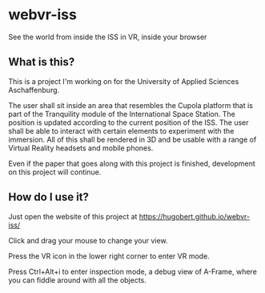 # webvr-iss
See the world from inside the ISS in VR, inside your browser

## What is this?
This is a project I'm working on for the University of Applied Sciences Aschaffenburg.

The user shall sit inside an area that resembles the Cupola platform that is part of the Tranquility module of the International Space Station. The position is updated according to the current position of the ISS. The user shall be able to interact with certain elements to experiment with the immersion. All of this shall be rendered in 3D and be usable with a range of Virtual Reality headsets and mobile phones.

Even if the paper that goes along with this project is finished, development on this project will continue.

## How do I use it?

Just open the website of this project at https://hugobert.github.io/webvr-iss/

Click and drag your mouse to change your view.

Press the VR icon in the lower right corner to enter VR mode.

Press Ctrl+Alt+i to enter inspection mode, a debug view of A-Frame, where you can fiddle around with all the objects.

